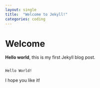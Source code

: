 ```yaml
---
layout: single
title:  "Welcome to Jekyll!"
categories: coding
---
```


# Welcome

**Hello world**, this is my first Jekyll blog post.

``` markdown

Hello World!

```

I hope you like it!

